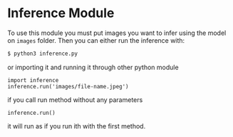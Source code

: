 # Inference Module

To use this module you must put images you want to infer using the model on `images` folder. Then you can either run the inference with:

```bash
$ python3 inference.py
```

or importing it and running it through other python module

```
import inference
inference.run('images/file-name.jpeg')
```

if you call run method without any parameters
```
inference.run()
```
it will run as if you run ith with the first method.